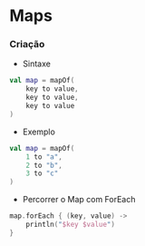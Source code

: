 # Maps

### Criação

* Sintaxe

```kotlin
val map = mapOf(
    key to value,
    key to value,
    key to value
)
```

* Exemplo

```kotlin
val map = mapOf(
    1 to "a",
    2 to "b",
    3 to "c"
)
```

* Percorrer o Map com ForEach

```kotlin
map.forEach { (key, value) ->
    println("$key $value")
}
```